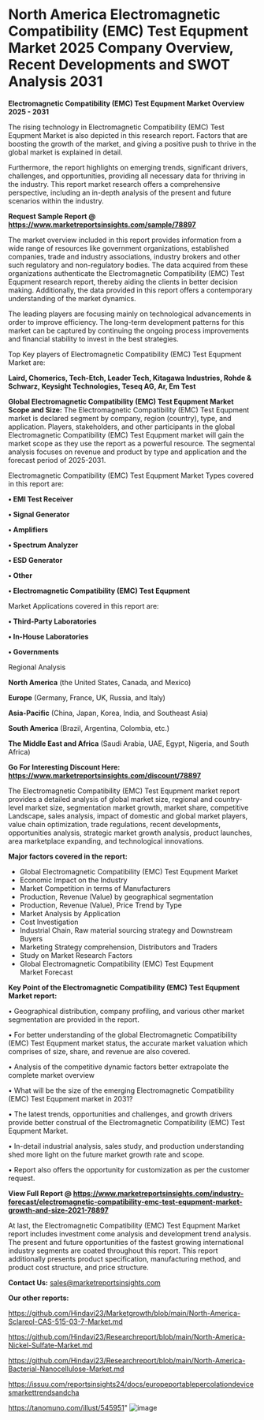# North America Electromagnetic Compatibility (EMC) Test Equpment Market 2025 Company Overview, Recent Developments and SWOT Analysis 2031

<Strong> Electromagnetic Compatibility (EMC) Test Equpment Market Overview 2025 - 2031</strong>

The rising technology in Electromagnetic Compatibility (EMC) Test Equpment Market is also depicted in this research report. Factors that are boosting the growth of the market, and giving a positive push to thrive in the global market is explained in detail.

Furthermore, the report highlights on emerging trends, significant drivers, challenges, and opportunities, providing all necessary data for thriving in the industry. This report market research offers a comprehensive perspective, including an in-depth analysis of the present and future scenarios within the industry.

<strong>Request Sample Report @ <a href=https://www.marketreportsinsights.com/sample/78897>https://www.marketreportsinsights.com/sample/78897</a></strong>

The market overview included in this report provides information from a wide range of resources like government organizations, established companies, trade and industry associations, industry brokers and other such regulatory and non-regulatory bodies. The data acquired from these organizations authenticate the Electromagnetic Compatibility (EMC) Test Equpment research report, thereby aiding the clients in better decision making. Additionally, the data provided in this report offers a contemporary understanding of the market dynamics.

The leading players are focusing mainly on technological advancements in order to improve efficiency. The long-term development patterns for this market can be captured by continuing the ongoing process improvements and financial stability to invest in the best strategies.

Top Key players of Electromagnetic Compatibility (EMC) Test Equpment Market are:

<strong>Laird, Chomerics, Tech-Etch, Leader Tech, Kitagawa Industries, Rohde & Schwarz, Keysight Technologies, Teseq AG, Ar, Em Test</strong>

<strong><b>Global Electromagnetic Compatibility (EMC) Test Equpment Market Scope and Size:</b></strong>
The Electromagnetic Compatibility (EMC) Test Equpment market is declared segment by company, region (country), type, and application. Players, stakeholders, and other participants in the global Electromagnetic Compatibility (EMC) Test Equpment market will gain the market scope as they use the report as a powerful resource. The segmental analysis focuses on revenue and product by type and application and the forecast period of 2025-2031.

Electromagnetic Compatibility (EMC) Test Equpment Market Types covered in this report are:

<strong>• EMI Test Receiver

• Signal Generator

• Amplifiers

• Spectrum Analyzer

• ESD Generator

• Other

• Electromagnetic Compatibility (EMC) Test Equpment</strong>

Market Applications covered in this report are:

<strong>• Third-Party Laboratories

• In-House Laboratories

• Governments</strong> 

Regional Analysis

<strong>North America</strong> (the United States, Canada, and Mexico)

<strong>Europe</strong> (Germany, France, UK, Russia, and Italy)

<strong>Asia-Pacific</strong> (China, Japan, Korea, India, and Southeast Asia)

<strong>South America</strong> (Brazil, Argentina, Colombia, etc.)

<strong>The Middle East and Africa</strong> (Saudi Arabia, UAE, Egypt, Nigeria, and South Africa)

<strong>Go For Interesting Discount Here: <a href=https://www.marketreportsinsights.com/discount/78897>https://www.marketreportsinsights.com/discount/78897</a></strong>

The Electromagnetic Compatibility (EMC) Test Equpment market report provides a detailed analysis of global market size, regional and country-level market size, segmentation market growth, market share, competitive Landscape, sales analysis, impact of domestic and global market players, value chain optimization, trade regulations, recent developments, opportunities analysis, strategic market growth analysis, product launches, area marketplace expanding, and technological innovations.

<strong><b>Major factors covered in the report:</b></strong>
<ul>
  <li>Global Electromagnetic Compatibility (EMC) Test Equpment Market </li>
  <li>Economic Impact on the Industry</li>
  <li>Market Competition in terms of Manufacturers</li>
  <li>Production, Revenue (Value) by geographical segmentation</li>
  <li>Production, Revenue (Value), Price Trend by Type</li>
  <li>Market Analysis by Application</li>
  <li>Cost Investigation</li>
  <li>Industrial Chain, Raw material sourcing strategy and Downstream Buyers</li>
  <li>Marketing Strategy comprehension, Distributors and Traders</li>
  <li>Study on Market Research Factors</li>
  <li>Global Electromagnetic Compatibility (EMC) Test Equpment Market Forecast</li>
</ul>

<strong><b>Key Point of the Electromagnetic Compatibility (EMC) Test Equpment Market report:</b></strong>

• Geographical distribution, company profiling, and various other market segmentation are provided in the report.

• For better understanding of the global Electromagnetic Compatibility (EMC) Test Equpment market status, the accurate market valuation which comprises of size, share, and revenue are also covered.

• Analysis of the competitive dynamic factors better extrapolate the complete market overview

• What will be the size of the emerging Electromagnetic Compatibility (EMC) Test Equpment market in 2031?

• The latest trends, opportunities and challenges, and growth drivers provide better construal of the Electromagnetic Compatibility (EMC) Test Equpment Market.

• In-detail industrial analysis, sales study, and production understanding shed more light on the future market growth rate and scope.

• Report also offers the opportunity for customization as per the customer request.

<strong><b>View Full Report @ <a href=https://www.marketreportsinsights.com/industry-forecast/electromagnetic-compatibility-emc-test-equpment-market-growth-and-size-2021-78897>https://www.marketreportsinsights.com/industry-forecast/electromagnetic-compatibility-emc-test-equpment-market-growth-and-size-2021-78897</a></b></strong>


At last, the Electromagnetic Compatibility (EMC) Test Equpment Market report includes investment come analysis and development trend analysis. The present and future opportunities of the fastest growing international industry segments are coated throughout this report. This report additionally presents product specification, manufacturing method, and product cost structure, and price structure.

<strong>Contact Us:</strong>
sales@marketreportsinsights.com

<strong>Our other reports:</strong>

<a href=https://github.com/Hindavi23/Marketgrowth/blob/main/North-America-Sclareol-CAS-515-03-7-Market.md>https://github.com/Hindavi23/Marketgrowth/blob/main/North-America-Sclareol-CAS-515-03-7-Market.md</a>

<a href=https://github.com/Hindavi23/Researchreport/blob/main/North-America-Nickel-Sulfate-Market.md>https://github.com/Hindavi23/Researchreport/blob/main/North-America-Nickel-Sulfate-Market.md</a>

<a href=https://github.com/Hindavi23/Researchreport/blob/main/North-America-Bacterial-Nanocellulose-Market.md>https://github.com/Hindavi23/Researchreport/blob/main/North-America-Bacterial-Nanocellulose-Market.md</a>

<a href=https://issuu.com/reportsinsights24/docs/europeportablepercolationdevicesmarkettrendsandcha>https://issuu.com/reportsinsights24/docs/europeportablepercolationdevicesmarkettrendsandcha</a>

<a href=https://tanomuno.com/illust/545951>https://tanomuno.com/illust/545951</a>"
![image](https://github.com/user-attachments/assets/1e96a418-1dd8-4c3c-a564-85aa61ec71d8)
